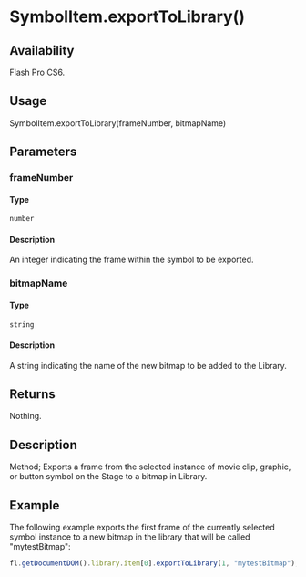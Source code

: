 # SymbolItem.exportToLibrary()

## Availability

Flash Pro CS6.

## Usage

SymbolItem.exportToLibrary(frameNumber, bitmapName)

## Parameters

### **frameNumber**

#### Type

```typescript
number
```

#### Description

An integer indicating the frame within the symbol to be exported.

### **bitmapName**

#### Type

```typescript
string
```

#### Description

A string indicating the name of the new bitmap to be added to the Library.

## Returns

Nothing.

## Description

Method; Exports a frame from the selected instance of movie clip, graphic, or button symbol on the Stage to a bitmap in Library.

## Example

The following example exports the first frame of the currently selected symbol instance to a new bitmap in the library that will be called "mytestBitmap":

```javascript
fl.getDocumentDOM().library.item[0].exportToLibrary(1, "mytestBitmap");
```
